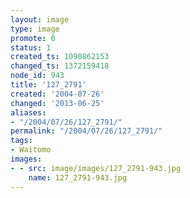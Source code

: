 ```yaml
---
layout: image
type: image
promote: 0
status: 1
created_ts: 1090862153
changed_ts: 1372159418
node_id: 943
title: '127_2791'
created: '2004-07-26'
changed: '2013-06-25'
aliases:
- "/2004/07/26/127_2791/"
permalink: "/2004/07/26/127_2791/"
tags:
- Waitomo
images:
- - src: image/images/127_2791-943.jpg
    name: 127_2791-943.jpg
---
```


